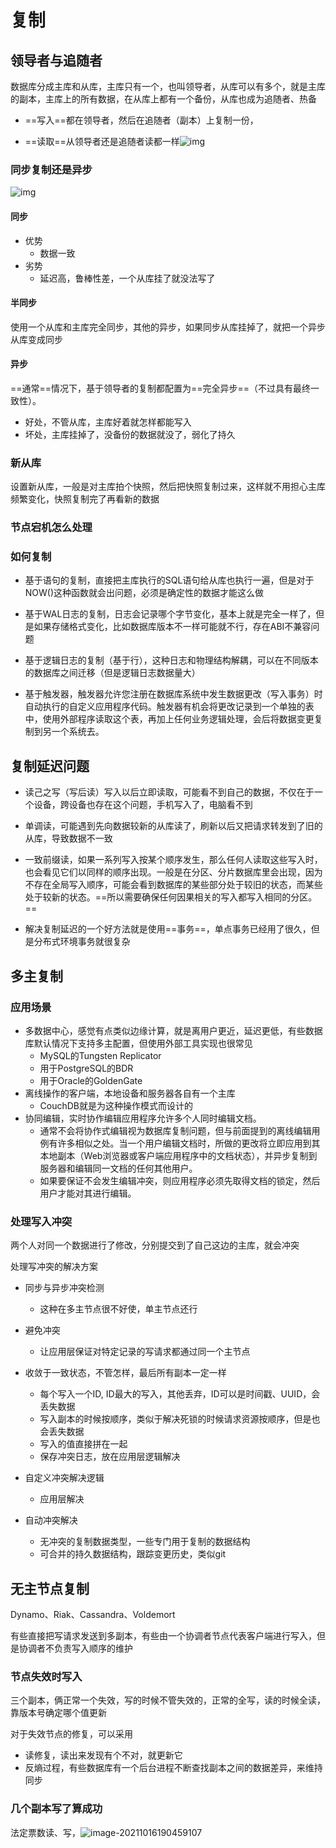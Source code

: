 # 复制

## 领导者与追随者

数据库分成主库和从库，主库只有一个，也叫领导者，从库可以有多个，就是主库的副本，主库上的所有数据，在从库上都有一个备份，从库也成为追随者、热备

- ==写入==都在领导者，然后在追随者（副本）上复制一份，

- ==读取==从领导者还是追随者读都一样![img](https://gitee.com/Lighters_c/picgo-bed/raw/master/6aXNsbg8Drzw9oQ.png)



### 同步复制还是异步

![img](https://gitee.com/Lighters_c/picgo-bed/raw/master/1GFuMoVds4cQhBr.png)

#### 同步

 - 优势
   	- 数据一致
- 劣势
  - 延迟高，鲁棒性差，一个从库挂了就没法写了

#### 半同步

使用一个从库和主库完全同步，其他的异步，如果同步从库挂掉了，就把一个异步从库变成同步

#### 异步

 ==通常==情况下，基于领导者的复制都配置为==完全异步==（不过具有最终一致性）。

- 好处，不管从库，主库好着就怎样都能写入
- 坏处，主库挂掉了，没备份的数据就没了，弱化了持久



### 新从库

设置新从库，一般是对主库拍个快照，然后把快照复制过来，这样就不用担心主库频繁变化，快照复制完了再看新的数据



### 节点宕机怎么处理



### 如何复制

- 基于语句的复制，直接把主库执行的SQL语句给从库也执行一遍，但是对于NOW()这种函数就会出问题，必须是确定性的数据才能这么做

- 基于WAL日志的复制，日志会记录哪个字节变化，基本上就是完全一样了，但是如果存储格式变化，比如数据库版本不一样可能就不行，存在ABI不兼容问题

- 基于逻辑日志的复制（基于行），这种日志和物理结构解耦，可以在不同版本的数据库之间迁移（但是逻辑日志数据量大）

- 基于触发器，触发器允许您注册在数据库系统中发生数据更改（写入事务）时自动执行的自定义应用程序代码。触发器有机会将更改记录到一个单独的表中，使用外部程序读取这个表，再加上任何业务逻辑处理，会后将数据变更复制到另一个系统去。

  



## 复制延迟问题

- 读己之写（写后读）写入以后立即读取，可能看不到自己的数据，不仅在于一个设备，跨设备也存在这个问题，手机写入了，电脑看不到

- 单调读，可能遇到先向数据较新的从库读了，刷新以后又把请求转发到了旧的从库，导致数据不一致
- 一致前缀读，如果一系列写入按某个顺序发生，那么任何人读取这些写入时，也会看见它们以同样的顺序出现。一般是在分区、分片数据库里会出现，因为不存在全局写入顺序，可能会看到数据库的某些部分处于较旧的状态，而某些处于较新的状态。==所以需要确保任何因果相关的写入都写入相同的分区。==

- 解决复制延迟的一个好方法就是使用==事务==，单点事务已经用了很久，但是分布式环境事务就很复杂

## 多主复制

### 应用场景

- 多数据中心，感觉有点类似边缘计算，就是离用户更近，延迟更低，有些数据库默认情况下支持多主配置，但使用外部工具实现也很常见
  - MySQL的Tungsten Replicator
  - 用于PostgreSQL的BDR
  - 用于Oracle的GoldenGate
- 离线操作的客户端，本地设备和服务器各自有一个主库
  - CouchDB就是为这种操作模式而设计的
- 协同编辑，实时协作编辑应用程序允许多个人同时编辑文档。
  - 通常不会将协作式编辑视为数据库复制问题，但与前面提到的离线编辑用例有许多相似之处。当一个用户编辑文档时，所做的更改将立即应用到其本地副本（Web浏览器或客户端应用程序中的文档状态），并异步复制到服务器和编辑同一文档的任何其他用户。
  -  如果要保证不会发生编辑冲突，则应用程序必须先取得文档的锁定，然后用户才能对其进行编辑。

### 处理写入冲突

两个人对同一个数据进行了修改，分别提交到了自己这边的主库，就会冲突

处理写冲突的解决方案

- 同步与异步冲突检测
  - 这种在多主节点很不好使，单主节点还行

- 避免冲突
  - 让应用层保证对特定记录的写请求都通过同一个主节点
- 收敛于一致状态，不管怎样，最后所有副本一定一样
  - 每个写入一个ID, ID最大的写入，其他丢弃，ID可以是时间戳、UUID，会丢失数据
  - 写入副本的时候按顺序，类似于解决死锁的时候请求资源按顺序，但是也会丢失数据
  - 写入的值直接拼在一起
  - 保存冲突日志，放在应用层逻辑解决
- 自定义冲突解决逻辑
  - 应用层解决

- 自动冲突解决
  - 无冲突的复制数据类型，一些专门用于复制的数据结构
  - 可合并的持久数据结构，跟踪变更历史，类似git



## 无主节点复制

Dynamo、Riak、Cassandra、Voldemort

有些直接把写请求发送到多副本，有些由一个协调者节点代表客户端进行写入，但是协调者不负责写入顺序的维护

### 节点失效时写入

三个副本，俩正常一个失效，写的时候不管失效的，正常的全写，读的时候全读，靠版本号确定哪个值更新

对于失效节点的修复，可以采用

- 读修复，读出来发现有个不对，就更新它
- 反熵过程，有些数据库有一个后台进程不断查找副本之间的数据差异，来维持同步



### 几个副本写了算成功

法定票数读、写，![image-20211016190459107](https://gitee.com/Lighters_c/picgo-bed/raw/master/image-20211016190459107.png)

